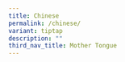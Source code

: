 ```yaml
---
title: Chinese
permalink: /chinese/
variant: tiptap
description: ""
third_nav_title: Mother Tongue
---
```

